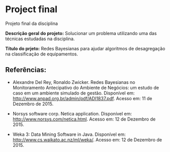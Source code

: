 # Project final
Projeto final da disciplina

**Descrição geral do projeto:** Solucionar um problema utilizando uma das técnicas estudadas na disciplina.

**Título do prjeto:** Redes Bayesianas para ajudar algoritmos de desagregação na classificação de equipamentos.

## Referências:

- Alexandre Del Rey, Ronaldo Zwicker. Redes Bayesianas no Monitoramento Antecipativo do Ambiente de Negócios: um estudo de caso em um ambiente simulado de gestão. Disponível em: <http://www.anpad.org.br/admin/pdf/ADI1837.pdf>. Acesso em: 11 de Dezembro de 2015.

- Norsys software corp. Netica application. Disponível em: <http://www.norsys.com/netica.html>. Acesso em: 12 de Dezembro de 2015.

- Weka 3: Data Mining Software in Java. Disponível em: <http://www.cs.waikato.ac.nz/ml/weka/>. Acesso em: 12 de Dezembro de 2015.



